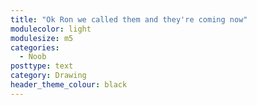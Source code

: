 ```yaml
---
title: "Ok Ron we called them and they're coming now"
modulecolor: light
modulesize: m5
categories:
  - Noob
posttype: text
category: Drawing
header_theme_colour: black
---
```

